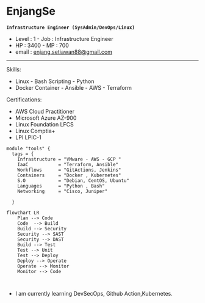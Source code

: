 # EnjangSe
**`Infrastructure Engineer (SysAdmin/DevOps/Linux)`**
- Level : 1 - Job   : Infrastructure Engineer
- HP    : 3400 - MP    : 700 
- email : enjang.setiawan88@gmail.com
---
Skills: 
- Linux   - Bash Scripting - Python 
- Docker Container  - Ansible - AWS - Terraform

Certifications:
- AWS Cloud Practitioner
- Microsoft Azure AZ-900
- Linux Foundation LFCS
- Linux Comptia+
- LPI LPIC-1
```
module "tools" {
  tags = {
    Infrastructure = "VMware - AWS - GCP "
    IaaC           = "Terraform, Ansible"
    Workflows      = "GitActions, Jenkins"
    Containers     = "Docker , Kubernetes"
    S.O            = "Debian, CentOS, Ubuntu"
    Languages      = "Python , Bash"
    Networking     = "Cisco, Juniper"
     
  }

```
```mermaid
flowchart LR
    Plan --> Code
    Code  --> Build
    Build --> Security
    Security --> SAST 
    Security --> DAST
    Build --> Test
    Test --> Unit 
    Test --> Deploy
    Deploy --> Operate
    Operate --> Monitor
    Monitor --> Code
    
    
```
<!--
**enjangse88/enjangse88** is a ✨ _special_ ✨ repository because its `README.md` (this file) appears on your GitHub profile.

Here are some ideas to get you started:

- 🔭 I’m currently working 
on ...
- 🌱 I’m currently learning ...
- 👯 I’m looking to collaborate on ...
- 🤔 I’m looking for help with ...
- 💬 Ask me about ...
- 📫 How to reach me: ...
- 😄 Pronouns: ...
- ⚡ Fun fact: ...
-->
- I am currently learning DevSecOps, Github Action,Kubernetes.
